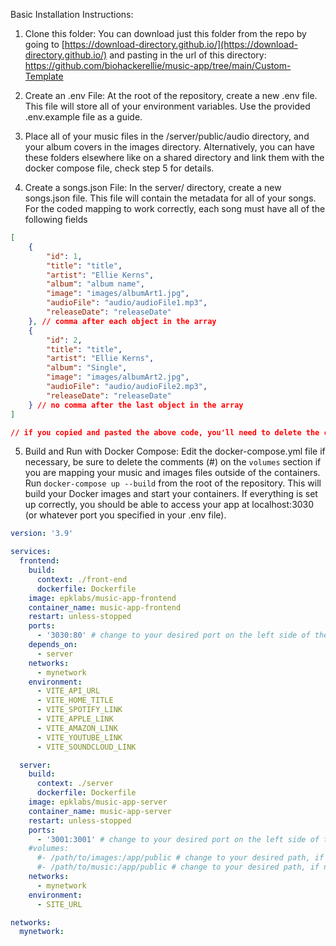Basic Installation Instructions:

1. Clone this folder: You can download just this folder from the repo by going to [https://download-directory.github.io/](https://download-directory.github.io/) and pasting in the url of this directory: https://github.com/biohackerellie/music-app/tree/main/Custom-Template

2. Create an .env File: At the root of the repository, create a new .env file. This file will store all of your environment variables. Use the provided .env.example file as a guide.

3. Place all of your music files in the /server/public/audio directory, and your album covers in the images directory. Alternatively, you can have these folders elsewhere like on a shared directory and link them with the docker compose file, check step 5 for details.

4. Create a songs.json File: In the server/ directory, create a new songs.json file. This file will contain the metadata for all of your songs. For the coded mapping to work correctly, each song must have all of the following fields

```json
[
	{
		"id": 1,
		"title": "title",
		"artist": "Ellie Kerns",
		"album": "album name",
		"image": "images/albumArt1.jpg",
		"audioFile": "audio/audioFile1.mp3",
		"releaseDate": "releaseDate"
	}, // comma after each object in the array
	{
		"id": 2,
		"title": "title",
		"artist": "Ellie Kerns",
		"album": "Single",
		"image": "images/albumArt2.jpg",
		"audioFile": "audio/audioFile2.mp3",
		"releaseDate": "releaseDate"
	} // no comma after the last object in the array
]

// if you copied and pasted the above code, you'll need to delete the comments (//) or it will break your code

```


5. Build and Run with Docker Compose: Edit the docker-compose.yml file if necessary, be sure to delete the comments (#) on the `volumes` section if you are mapping your music and images files outside of the containers. Run `docker-compose up --build` from the root of the repository. This will build your Docker images and start your containers. If everything is set up correctly, you should be able to access your app at localhost:3030 (or whatever port you specified in your .env file). 
```yaml
version: '3.9'

services:
  frontend:
    build:
      context: ./front-end
      dockerfile: Dockerfile
    image: epklabs/music-app-frontend
    container_name: music-app-frontend
    restart: unless-stopped
    ports:
      - '3030:80' # change to your desired port on the left side of the colon. Do not touch the right side, and make sure to update the port in your .env file
    depends_on:
      - server
    networks:
      - mynetwork
    environment:
      - VITE_API_URL
      - VITE_HOME_TITLE
      - VITE_SPOTIFY_LINK
      - VITE_APPLE_LINK
      - VITE_AMAZON_LINK
      - VITE_YOUTUBE_LINK
      - VITE_SOUNDCLOUD_LINK

  server:
    build:
      context: ./server
      dockerfile: Dockerfile
    image: epklabs/music-app-server
    container_name: music-app-server
    restart: unless-stopped
    ports:
      - '3001:3001' # change to your desired port on the left side of the colon. Do not touch the right side and make sure to update the port in your .env file
    #volumes:
      #- /path/to/images:/app/public # change to your desired path, if not using the default, on the left side of the colon. It must be in a folder called Images. Do not touch the right side
      #- /path/to/music:/app/public # change to your desired path, if not using the default, on the left side of the colon. It must be in a folder called Music. Do not touch the right side
    networks:
      - mynetwork
    environment:
      - SITE_URL

networks:
  mynetwork:
```